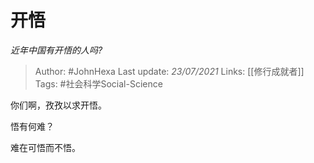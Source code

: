 # 开悟
*近年中国有开悟的人吗?*

> Author: #JohnHexa
Last update: *23/07/2021* 
Links: [[修行成就者]]
Tags: #社会科学Social-Science 

 
你们啊，孜孜以求开悟。

悟有何难？

难在可悟而不悟。



